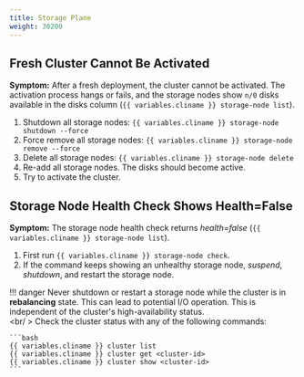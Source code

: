 ```yaml
---
title: Storage Plane
weight: 30200
---
```


## Fresh Cluster Cannot Be Activated

**Symptom:** After a fresh deployment, the cluster cannot be activated. The activation process hangs or fails, and the
storage nodes show `n/0` disks available in the disks column (`{{ variables.cliname }} storage-node list`).

1. Shutdown all storage nodes: `{{ variables.cliname }} storage-node shutdown --force`
2. Force remove all storage nodes: `{{ variables.cliname }} storage-node remove --force`
3. Delete all storage nodes: `{{ variables.cliname }} storage-node delete`
4. Re-add all storage nodes. The disks should become active.
5. Try to activate the cluster.

## Storage Node Health Check Shows Health=False

**Symptom:** The storage node health check returns _health=false_ (`{{ variables.cliname }} storage-node list`).

1. First run `{{ variables.cliname }} storage-node check`.
2. If the command keeps showing an unhealthy storage node, _suspend_, _shutdown_, and restart the storage node.

!!! danger
    Never shutdown or restart a storage node while the cluster is in **rebalancing** state. This can lead to potential
    I/O operation. This is independent of the cluster's high-availability status.<br/><br/ >
    Check the cluster status with any of the following commands:

    ```bash
    {{ variables.cliname }} cluster list
    {{ variables.cliname }} cluster get <cluster-id>
    {{ variables.cliname }} cluster show <cluster-id>
    ```

